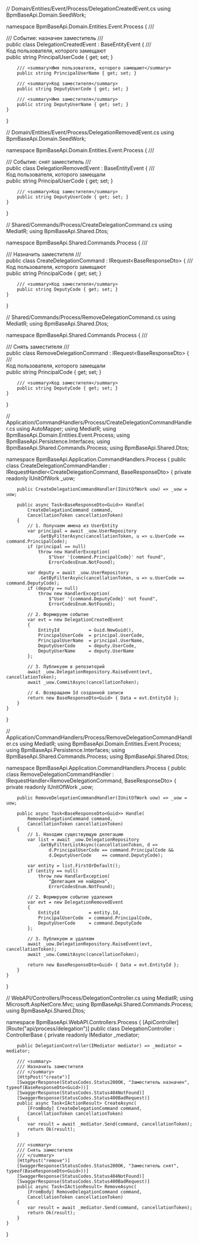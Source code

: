 // Domain/Entities/Event/Process/DelegationCreatedEvent.cs
using BpmBaseApi.Domain.SeedWork;

namespace BpmBaseApi.Domain.Entities.Event.Process
{
    /// <summary>
    /// Событие: назначен заместитель
    /// </summary>
    public class DelegationCreatedEvent : BaseEntityEvent
    {
        /// <summary>Код пользователя, которого замещают</summary>
        public string PrincipalUserCode { get; set; }

        /// <summary>Имя пользователя, которого замещают</summary>
        public string PrincipalUserName { get; set; }

        /// <summary>Код заместителя</summary>
        public string DeputyUserCode { get; set; }

        /// <summary>Имя заместителя</summary>
        public string DeputyUserName { get; set; }
    }
}


// Domain/Entities/Event/Process/DelegationRemovedEvent.cs
using BpmBaseApi.Domain.SeedWork;

namespace BpmBaseApi.Domain.Entities.Event.Process
{
    /// <summary>
    /// Событие: снят заместитель
    /// </summary>
    public class DelegationRemovedEvent : BaseEntityEvent
    {
        /// <summary>Код пользователя, которого замещали</summary>
        public string PrincipalUserCode { get; set; }

        /// <summary>Код заместителя</summary>
        public string DeputyUserCode { get; set; }
    }
}



// Shared/Commands/Process/CreateDelegationCommand.cs
using MediatR;
using BpmBaseApi.Shared.Dtos;

namespace BpmBaseApi.Shared.Commands.Process
{
    /// <summary>
    /// Назначить заместителя
    /// </summary>
    public class CreateDelegationCommand : IRequest<BaseResponseDto<Guid>>
    {
        /// <summary>Код пользователя, которого замещают</summary>
        public string PrincipalCode { get; set; }

        /// <summary>Код заместителя</summary>
        public string DeputyCode { get; set; }
    }
}


// Shared/Commands/Process/RemoveDelegationCommand.cs
using MediatR;
using BpmBaseApi.Shared.Dtos;

namespace BpmBaseApi.Shared.Commands.Process
{
    /// <summary>
    /// Снять заместителя
    /// </summary>
    public class RemoveDelegationCommand : IRequest<BaseResponseDto<Guid>>
    {
        /// <summary>Код пользователя, которого замещали</summary>
        public string PrincipalCode { get; set; }

        /// <summary>Код заместителя</summary>
        public string DeputyCode { get; set; }
    }
}


// Application/CommandHandlers/Process/CreateDelegationCommandHandler.cs
using AutoMapper;
using MediatR;
using BpmBaseApi.Domain.Entities.Event.Process;
using BpmBaseApi.Persistence.Interfaces;
using BpmBaseApi.Shared.Commands.Process;
using BpmBaseApi.Shared.Dtos;

namespace BpmBaseApi.Application.CommandHandlers.Process
{
    public class CreateDelegationCommandHandler
        : IRequestHandler<CreateDelegationCommand, BaseResponseDto<Guid>>
    {
        private readonly IUnitOfWork _uow;

        public CreateDelegationCommandHandler(IUnitOfWork uow) => _uow = uow;

        public async Task<BaseResponseDto<Guid>> Handle(
            CreateDelegationCommand command,
            CancellationToken cancellationToken)
        {
            // 1. Получаем имена из UserEntity
            var principal = await _uow.UserRepository
                .GetByFilterAsync(cancellationToken, u => u.UserCode == command.PrincipalCode);
            if (principal == null)
                throw new HandlerException(
                    $"User '{command.PrincipalCode}' not found",
                    ErrorCodesEnum.NotFound);

            var deputy = await _uow.UserRepository
                .GetByFilterAsync(cancellationToken, u => u.UserCode == command.DeputyCode);
            if (deputy == null)
                throw new HandlerException(
                    $"User '{command.DeputyCode}' not found",
                    ErrorCodesEnum.NotFound);

            // 2. Формируем событие
            var evt = new DelegationCreatedEvent
            {
                EntityId           = Guid.NewGuid(),
                PrincipalUserCode  = principal.UserCode,
                PrincipalUserName  = principal.UserName,
                DeputyUserCode     = deputy.UserCode,
                DeputyUserName     = deputy.UserName
            };

            // 3. Публикуем в репозиторий
            await _uow.DelegationRepository.RaiseEvent(evt, cancellationToken);
            await _uow.CommitAsync(cancellationToken);

            // 4. Возвращаем Id созданной записи
            return new BaseResponseDto<Guid> { Data = evt.EntityId };
        }
    }
}


// Application/CommandHandlers/Process/RemoveDelegationCommandHandler.cs
using MediatR;
using BpmBaseApi.Domain.Entities.Event.Process;
using BpmBaseApi.Persistence.Interfaces;
using BpmBaseApi.Shared.Commands.Process;
using BpmBaseApi.Shared.Dtos;

namespace BpmBaseApi.Application.CommandHandlers.Process
{
    public class RemoveDelegationCommandHandler
        : IRequestHandler<RemoveDelegationCommand, BaseResponseDto<Guid>>
    {
        private readonly IUnitOfWork _uow;

        public RemoveDelegationCommandHandler(IUnitOfWork uow) => _uow = uow;

        public async Task<BaseResponseDto<Guid>> Handle(
            RemoveDelegationCommand command,
            CancellationToken cancellationToken)
        {
            // 1. Находим существующую делегацию
            var list = await _uow.DelegationRepository
                .GetByFilterListAsync(cancellationToken, d =>
                    d.PrincipalUserCode == command.PrincipalCode &&
                    d.DeputyUserCode    == command.DeputyCode);

            var entity = list.FirstOrDefault();
            if (entity == null)
                throw new HandlerException(
                    "Делегация не найдена",
                    ErrorCodesEnum.NotFound);

            // 2. Формируем событие удаления
            var evt = new DelegationRemovedEvent
            {
                EntityId           = entity.Id,
                PrincipalUserCode  = command.PrincipalCode,
                DeputyUserCode     = command.DeputyCode
            };

            // 3. Публикуем и удаляем
            await _uow.DelegationRepository.RaiseEvent(evt, cancellationToken);
            await _uow.CommitAsync(cancellationToken);

            return new BaseResponseDto<Guid> { Data = evt.EntityId };
        }
    }
}


// WebAPI/Controllers/Process/DelegationController.cs
using MediatR;
using Microsoft.AspNetCore.Mvc;
using BpmBaseApi.Shared.Commands.Process;
using BpmBaseApi.Shared.Dtos;

namespace BpmBaseApi.WebAPI.Controllers.Process
{
    [ApiController]
    [Route("api/process/delegation")]
    public class DelegationController : ControllerBase
    {
        private readonly IMediator _mediator;

        public DelegationController(IMediator mediator) => _mediator = mediator;

        /// <summary>
        /// Назначить заместителя
        /// </summary>
        [HttpPost("create")]
        [SwaggerResponse(StatusCodes.Status200OK, "Заместитель назначен", typeof(BaseResponseDto<Guid>))]
        [SwaggerResponse(StatusCodes.Status404NotFound)]
        [SwaggerResponse(StatusCodes.Status400BadRequest)]
        public async Task<IActionResult> CreateAsync(
            [FromBody] CreateDelegationCommand command,
            CancellationToken cancellationToken)
        {
            var result = await _mediator.Send(command, cancellationToken);
            return Ok(result);
        }

        /// <summary>
        /// Снять заместителя
        /// </summary>
        [HttpPost("remove")]
        [SwaggerResponse(StatusCodes.Status200OK, "Заместитель снят", typeof(BaseResponseDto<Guid>))]
        [SwaggerResponse(StatusCodes.Status404NotFound)]
        [SwaggerResponse(StatusCodes.Status400BadRequest)]
        public async Task<IActionResult> RemoveAsync(
            [FromBody] RemoveDelegationCommand command,
            CancellationToken cancellationToken)
        {
            var result = await _mediator.Send(command, cancellationToken);
            return Ok(result);
        }
    }
}

